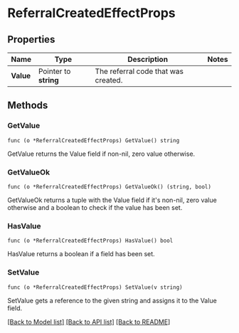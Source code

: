 # ReferralCreatedEffectProps

## Properties

Name | Type | Description | Notes
------------ | ------------- | ------------- | -------------
**Value** | Pointer to **string** | The referral code that was created. | 

## Methods

### GetValue

`func (o *ReferralCreatedEffectProps) GetValue() string`

GetValue returns the Value field if non-nil, zero value otherwise.

### GetValueOk

`func (o *ReferralCreatedEffectProps) GetValueOk() (string, bool)`

GetValueOk returns a tuple with the Value field if it's non-nil, zero value otherwise
and a boolean to check if the value has been set.

### HasValue

`func (o *ReferralCreatedEffectProps) HasValue() bool`

HasValue returns a boolean if a field has been set.

### SetValue

`func (o *ReferralCreatedEffectProps) SetValue(v string)`

SetValue gets a reference to the given string and assigns it to the Value field.


[[Back to Model list]](../README.md#documentation-for-models) [[Back to API list]](../README.md#documentation-for-api-endpoints) [[Back to README]](../README.md)


